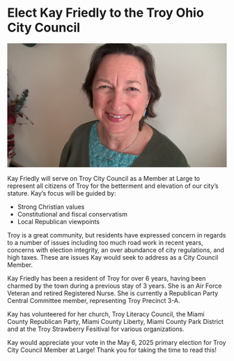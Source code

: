 # Elect Kay Friedly to the Troy Ohio City Council

![Picture of Kay Friedly](kay-smile.jpg)

Kay Friedly will serve on Troy City Council as a Member at Large to represent all citizens of Troy for the betterment and elevation of our city’s stature. Kay’s focus will be guided by:

* Strong Christian values 
* Constitutional and fiscal conservatism
* Local Republican viewpoints 

Troy is a great community, but residents have expressed concern in regards to a number of issues including too much road work in recent years, concerns with election integrity, an over abundance of city regulations, and high taxes. These are issues Kay would seek to address as a City Council Member.

Kay Friedly has been a resident of Troy for over 6 years, having been charmed by the town during a previous stay of 3 years. She is an Air Force Veteran and retired Registered Nurse. She is currently a Republican Party Central Committee member, representing Troy Precinct 
3-A.

Kay has volunteered for her church, Troy Literacy Council, the Miami County Republican Party, Miami County Liberty, Miami County Park District and at the Troy Strawberry Fesitival for various organizations.

Kay would appreciate your vote in the May 6, 2025 primary election for Troy City Council Member at Large! Thank you for taking the time to read this!